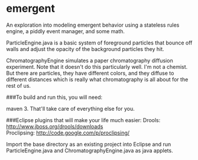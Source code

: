 emergent
========

An exploration into modeling emergent behavior using a stateless rules engine, a piddly event manager, and some math.

ParticleEngine.java is a basic system of foreground particles that bounce off walls and adjust the opacity of the background particles they hit.

ChromatographyEngine simulates a paper chromatography diffusion experiment. Note that it doesn't do this particularly well. I'm not a chemist. But there are particles, they have different colors, and they diffuse to different distances which is really what chromatography is all about for the rest of us.

###To build and run this, you will need:

maven 3. That'll take care of everything else for you.


###Eclipse plugins that will make your life much easier: 
Drools: http://www.jboss.org/drools/downloads  
Proclipsing: http://code.google.com/p/proclipsing/  

Import the base directory as an existing project into Eclipse and run ParticleEngine.java and ChromatographyEngine.java as java applets.
